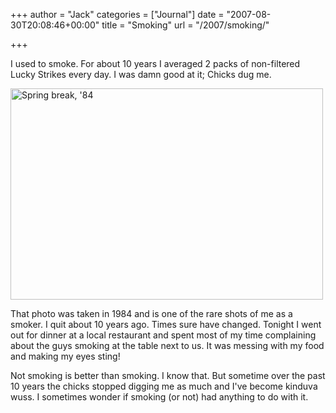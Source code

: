 +++
author = "Jack"
categories = ["Journal"]
date = "2007-08-30T20:08:46+00:00"
title = "Smoking"
url = "/2007/smoking/"

+++

I used to smoke. For about 10 years I averaged 2 packs of non-filtered Lucky Strikes every day. I was damn good at it; Chicks dug me. 

[<img src="https://farm1.static.flickr.com/12/18804062_155dbd0996.jpg" width="500" height="338" alt="Spring break, '84" />][1] 

That photo was taken in 1984 and is one of the rare shots of me as a smoker. I quit about 10 years ago. Times sure have changed. Tonight I went out for dinner at a local restaurant and spent most of my time complaining about the guys smoking at the table next to us. It was messing with my food and making my eyes sting! 

Not smoking is better than smoking. I know that. But sometime over the past 10 years the chicks stopped digging me as much and I've become kinduva wuss. I sometimes wonder if smoking (or not) had anything to do with it.

 [1]: http://www.flickr.com/photos/jbaty/18804062/ "Photo Sharing"